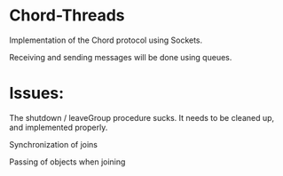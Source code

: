 Chord-Threads
=============

Implementation of the Chord protocol using Sockets.

Receiving and sending messages will be done using queues.

Issues:
=======

The shutdown / leaveGroup procedure sucks. It needs to be cleaned up, and implemented properly.

Synchronization of joins

Passing of objects when joining

